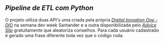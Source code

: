 ## **_Pipeline de ETL com Python_**

O projeto utiliza duas API's uma criada pela própria [_Digital Inovation One - DIO_](https://www.dio.me/) na semana dev week Santander e a outra disponibilizada pelo [_Advice Slip_](https://api.adviceslip.com/) gratuitamente que aleatoriza conselhos. Para cada usuário cadastrado é gerado uma frase diferente toda vez que o código roda.
